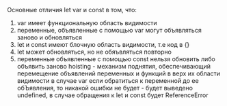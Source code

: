 Основные отличия let var и const в том, что:
1) var имеет функциональную область видимости
2) переменные, объявленные с помощью var могут объявляться заново и обновляться
3) let и const имеют блочную область видимости, т.е код в {}
4) let может обновляться, но не обяъвляться повторно
5) переменные объявленные с помощью const нельзя обновить либо объявить заново
hoisting - механизм поднятия, обеспечивающий перемещение объявлений переменных и функций в верх их области видимости
в случае var если обратиться к переменной до ее обЪявления, то никакой ошибки не будет - будет выведено undefined, в случае обращения к let и const будет ReferenceError